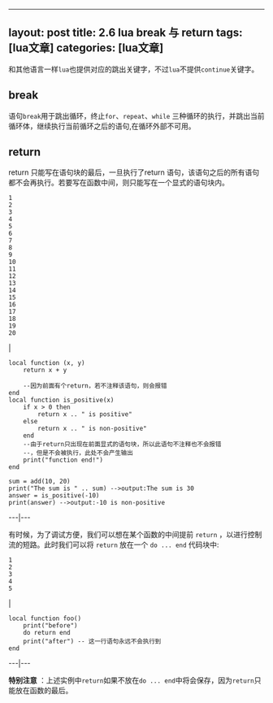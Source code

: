 
---
layout: post
title: 2.6 lua break 与 return 
tags: [lua文章]
categories: [lua文章]
---
和其他语言一样`lua`也提供对应的跳出关键字，不过`lua`不提供`continue`关键字。

## break

语句`break`用于跳出循环，终止`for`、`repeat`、`while`
三种循环的执行，并跳出当前循环体，继续执行当前循环之后的语句,在循环外部不可用。

## return

return 只能写在语句块的最后，一旦执行了return 语句，该语句之后的所有语句都不会再执行。若要写在函数中间，则只能写在一个显式的语句块内。  

    
    
    1  
    2  
    3  
    4  
    5  
    6  
    7  
    8  
    9  
    10  
    11  
    12  
    13  
    14  
    15  
    16  
    17  
    18  
    19  
    20  
    

|

    
    
    local function (x, y)  
        return x + y  
          
        --因为前面有个return，若不注释该语句，则会报错  
    end  
    local function is_positive(x)  
        if x > 0 then  
            return x .. " is positive"  
        else  
            return x .. " is non-positive"  
        end  
        --由于return只出现在前面显式的语句块，所以此语句不注释也不会报错  
        --，但是不会被执行，此处不会产生输出  
        print("function end!")  
    end  
      
    sum = add(10, 20)  
    print("The sum is " .. sum) -->output:The sum is 30  
    answer = is_positive(-10)  
    print(answer) -->output:-10 is non-positive  
      
  
---|---  
  
有时候，为了调试方便，我们可以想在某个函数的中间提前 `return` ，以进行控制流的短路。此时我们可以将 `return` 放在一个 `do ...
end` 代码块中:  

    
    
    1  
    2  
    3  
    4  
    5  
    

|

    
    
    local function foo()  
        print("before")  
        do return end  
        print("after") -- 这一行语句永远不会执行到  
    end  
      
  
---|---  
  
**特别注意** ：上述实例中`return`如果不放在`do ... end`中将会保存，因为`return`只能放在函数的最后。

